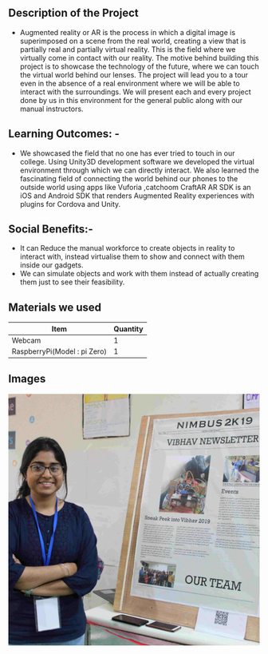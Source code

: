 ## Description of the Project
* Augmented reality or AR is the process in which a digital image is superimposed on a scene from the real world, creating a view that is partially real and partially virtual reality. This is the field where we virtually come in contact with our reality. The motive behind building this project is to showcase the technology of the future, where we can touch the virtual world behind our lenses. The project will lead you to a tour even in the absence of a real environment where we will be able to interact with the surroundings. We will present each and every project done by us in this environment for the general public along with our manual instructors.

## Learning Outcomes: -
* We showcased the field that  no one has ever tried to touch in our college. Using Unity3D development software we developed the virtual environment through which we can directly interact. We also learned the fascinating field of connecting the world behind our phones to the outside world using apps like Vuforia ,catchoom CraftAR AR SDK is an iOS and Android SDK that renders Augmented Reality experiences with plugins for Cordova and Unity.


## Social Benefits:-
* It can Reduce the manual workforce to create objects in reality to interact with, instead virtualise them to show and connect with them inside our gadgets.
* We can simulate objects and work with them instead of actually creating them just to see their feasibility.




## Materials we used

|   **Item**        | **Quantity**                                                          |
|-------------------------|------------------------------------------------------------------------|
| Webcam                   | 1                                                          |
| RaspberryPi(Model : pi Zero)                   | 1                                                          |

    
    
## Images 
<p>
    <img src="arNewsLetter.jpg" alt="ArNewsLetter">
</p>




